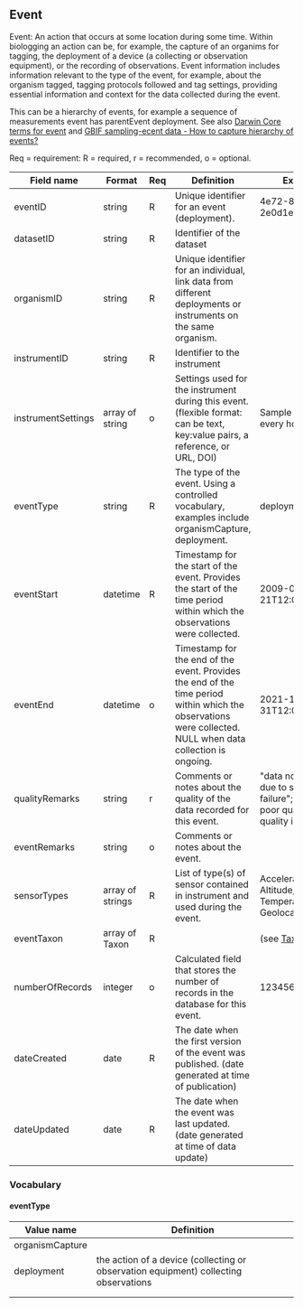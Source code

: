 ## Event

Event: An action that occurs at some location during some time. Within biologging an action can be, for example, the capture of an organims for tagging, the deployment of a device (a collecting or observation equipment), or the recording of observations. Event information includes information relevant to the type of the event, for example, about the organism tagged, tagging protocols followed and tag settings, providing essential information and context for the data collected during the event.

This can be a hierarchy of events, for example a sequence of measurements event has parentEvent deployment. See also [Darwin Core terms for event](https://dwc.tdwg.org/terms/#event) and [GBIF sampling-ecent data - How to capture hierarchy of events?](https://ipt.gbif.org/manual/en/ipt/latest/best-practices-sampling-event-data#how-to-capture-hierarchy-of-events)

Req = requirement: R = required, r = recommended, o = optional.

| Field name | Format | Req | Definition | Example | Reference |
| ---------- | ------ | --- | ---------- | ------- | --------- |
| eventID | string | R | Unique identifier for an event (deployment). | 4e72-825a-5fad-2e0d1e901 | [DwC](https://dwc.tdwg.org/terms/#dwc:eventID), [biologging standardization](https://github.com/ocean-tracking-network/biologging_standardization/blob/master/templates/fields/deploymentID.md) |
| datasetID | string | R | Identifier of the dataset |  |  |
| organismID | string | R | Unique identifier for an individual, link data from different deployments or instruments on the same organism. |  | [biologging standardization](https://github.com/ocean-tracking-network/biologging_standardization/blob/master/templates/fields/organismID.md) |
| instrumentID | string | R | Identifier to the instrument |  |  |
| instrumentSettings | array of string | o | Settings used for the instrument during this event. (flexible format: can be text, key:value pairs, a reference, or URL, DOI)| Sample rate set to every hour |  |
| eventType | string | R | The type of the event. Using a controlled vocabulary, examples include organismCapture, deployment. | deployment | [DwC](https://dwc.tdwg.org/terms/#dwc:eventType) |
| eventStart | datetime | R | Timestamp for the start of the event. Provides the start of the time period within which the observations were collected. | 2009-05-21T12:00:00Z | [DwC](https://dwc.tdwg.org/terms/#dwc:eventTime), [biologging standardization](https://github.com/ocean-tracking-network/biologging_standardization/blob/master/templates/fields/deploymentDateTime.md) | 
| eventEnd | datetime | o | Timestamp for the end of the event. Provides the end of the time period within which the observations were collected. NULL when data collection is ongoing. | 2021-12-31T12:00:00Z | [DwC](https://dwc.tdwg.org/terms/#dwc:eventTime), [biologging standardization](https://github.com/ocean-tracking-network/biologging_standardization/blob/master/templates/fields/detachmentDateTime.md) |
| qualityRemarks | string | r | Comments or notes about the quality of the data recorded for this event. | "data not recorded due to sensor failure"; "data of poor quality"; "no quality issues" |  |
| eventRemarks | string | o | Comments or notes about the event. |  | [DwC](https://dwc.tdwg.org/terms/#dwc:eventRemarks) |
| sensorTypes | array of strings | R | List of type(s) of sensor contained in instrument and used during the event. | Acceleration, Altitude, Temperature, GeolocationByLight | [biologging standardization](https://github.com/ocean-tracking-network/biologging_standardization/blob/master/templates/fields/sensorType.md)
| eventTaxon | array of Taxon | R |  | (see [Taxon object](dataset.md)) |
| numberOfRecords | integer | o | Calculated field that stores the number of records in the database for this event. | 123456789 |
| dateCreated | date | R | The date when the first version of the event was published. (date generated at time of publication) |  |
| dateUpdated | date | R | The date when the event was last updated. (date generated at time of data update) |  |


### Vocabulary

#### eventType
| Value name | Definition |
| ---------- | ------ |
| organismCapture |  |
| deployment | the action of a device (collecting or observation equipment) collecting observations |
|  |  |
|  |  |
